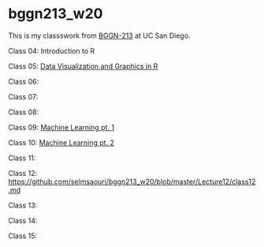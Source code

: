 # bggn213_w20

This is my classswork from [BGGN-213](https://bioboot.github.io/bggn213_W20/) at UC San Diego.

Class 04: Introduction to R

Class 05: [Data Visualization and Graphics in R](https://github.com/selmsaouri/bggn213_w20/blob/master/Lecture05/class05.md)

Class 06:

Class 07:

Class 08:

Class 09: [Machine Learning pt. 1]()

Class 10: [Machine Learning pt. 2](https://github.com/selmsaouri/bggn213_w20/blob/master/Lecture10/class10.md)

Class 11: 

Class 12: https://github.com/selmsaouri/bggn213_w20/blob/master/Lecture12/class12.md

Class 13: 

Class 14: 

Class 15: 

